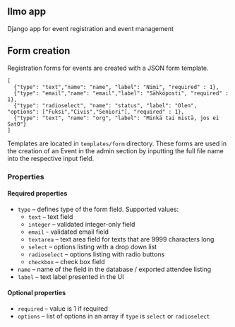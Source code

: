 ## Ilmo app
Django app for event registration and event management

## Form creation

Registration forms for events are created with a JSON form template.
```
[
  {"type": "text","name": "name", "label": "Nimi", "required" : 1},
  {"type": "email","name": "email","label": "Sähköposti", "required" : 1},
  {"type": "radioselect", "name": "status", "label": "Olen", "options": ["Fuksi","Civis","Seniori"], "required" : 1},
  {"type": "text", "name": "org", "label": "Minkä tai mistä, jos ei SatO"}
]
```

Templates are located in `templates/form` directory. These forms are used in the creation of an Event in the admin section by inputting the full file name into the respective input field.

### Properties

#### Required properties
* `type` – defines type of the form field. Supported values:
  - `text` – text field
  - `integer` – validated integer-only field
  - `email` - validated email field
  - `textarea` – text area field for texts that are 9999 characters long
  - `select` – options listing with a drop down list
  - `radioselect` – options listing with radio buttons
  - `checkbox` – check box field
* `name` – name of the field in the database / exported attendee listing
* `label` – text label presented in the UI

#### Optional properties
* `required` – value is 1 if required
* `options` – list of options in an array if `type` is `select` or `radioselect`
